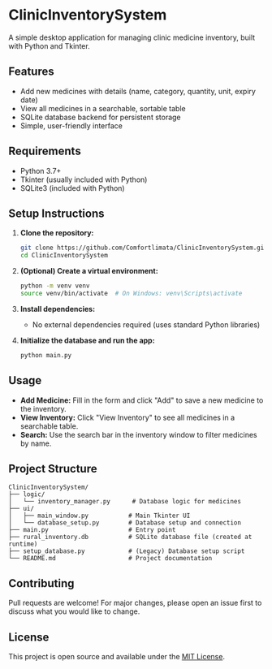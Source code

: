 # ClinicInventorySystem

A simple desktop application for managing clinic medicine inventory, built with Python and Tkinter.

## Features
- Add new medicines with details (name, category, quantity, unit, expiry date)
- View all medicines in a searchable, sortable table
- SQLite database backend for persistent storage
- Simple, user-friendly interface

## Requirements
- Python 3.7+
- Tkinter (usually included with Python)
- SQLite3 (included with Python)

## Setup Instructions

1. **Clone the repository:**
   ```sh
   git clone https://github.com/Comfortlimata/ClinicInventorySystem.git
   cd ClinicInventorySystem
   ```

2. **(Optional) Create a virtual environment:**
   ```sh
   python -m venv venv
   source venv/bin/activate  # On Windows: venv\Scripts\activate
   ```

3. **Install dependencies:**
   - No external dependencies required (uses standard Python libraries)

4. **Initialize the database and run the app:**
   ```sh
   python main.py
   ```

## Usage
- **Add Medicine:** Fill in the form and click "Add" to save a new medicine to the inventory.
- **View Inventory:** Click "View Inventory" to see all medicines in a searchable table.
- **Search:** Use the search bar in the inventory window to filter medicines by name.

## Project Structure
```
ClinicInventorySystem/
├── logic/
│   └── inventory_manager.py      # Database logic for medicines
├── ui/
│   ├── main_window.py           # Main Tkinter UI
│   └── database_setup.py        # Database setup and connection
├── main.py                      # Entry point
├── rural_inventory.db           # SQLite database file (created at runtime)
├── setup_database.py            # (Legacy) Database setup script
└── README.md                    # Project documentation
```

## Contributing
Pull requests are welcome! For major changes, please open an issue first to discuss what you would like to change.

## License
This project is open source and available under the [MIT License](LICENSE). 